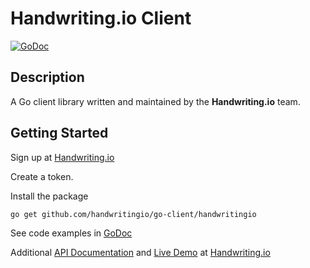 # Handwriting.io Client

[![GoDoc](https://godoc.org/github.com/handwritingio/go-client/handwritingio?status.svg)](http://godoc.org/github.com/handwritingio/go-client/handwritingio)

## Description

A Go client library written and maintained by the **Handwriting.io** team.

## Getting Started

Sign up at [Handwriting.io](https://www.handwriting.io)

Create a token.

Install the package

    go get github.com/handwritingio/go-client/handwritingio

See code examples in [GoDoc](http://godoc.org/github.com/handwritingio/go-client/handwritingio)

Additional [API Documentation](https://www.handwriting.io/docs) and [Live Demo](https://www.handwriting.io/demo/) at [Handwriting.io](https://www.handwriting.io/)

